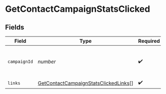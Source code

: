# GetContactCampaignStatsClicked


## Fields

| Field                                                                                               | Type                                                                                                | Required                                                                                            | Description                                                                                         | Example                                                                                             |
| --------------------------------------------------------------------------------------------------- | --------------------------------------------------------------------------------------------------- | --------------------------------------------------------------------------------------------------- | --------------------------------------------------------------------------------------------------- | --------------------------------------------------------------------------------------------------- |
| `campaignId`                                                                                        | *number*                                                                                            | :heavy_check_mark:                                                                                  | ID of the campaign which generated the event                                                        | 3                                                                                                   |
| `links`                                                                                             | [GetContactCampaignStatsClickedLinks](../../models/shared/getcontactcampaignstatsclickedlinks.md)[] | :heavy_check_mark:                                                                                  | N/A                                                                                                 |                                                                                                     |